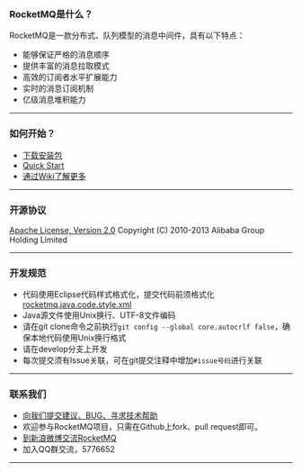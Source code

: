 ### RocketMQ是什么？
RocketMQ是一款分布式、队列模型的消息中间件，具有以下特点：

* 能够保证严格的消息顺序
* 提供丰富的消息拉取模式
* 高效的订阅者水平扩展能力
* 实时的消息订阅机制
* 亿级消息堆积能力


----------

### 如何开始？
* [下载安装包](https://github.com/alibaba/RocketMQ/releases)
* [Quick Start](https://github.com/alibaba/RocketMQ/wiki/Quick-Start)
* [通过Wiki了解更多](https://github.com/alibaba/RocketMQ/wiki)

----------

### 开源协议
[Apache License, Version 2.0](http://www.apache.org/licenses/LICENSE-2.0.html) Copyright (C) 2010-2013 Alibaba Group Holding Limited

----------

### 开发规范
* 代码使用Eclipse代码样式格式化，提交代码前须格式化[rocketmq.java.code.style.xml](https://github.com/alibaba/RocketMQ/blob/master/docs/rocketmq.java.code.style.xml)
* Java源文件使用Unix换行、UTF-8文件编码
* 请在git clone命令之前执行`git config --global core.autocrlf false`，确保本地代码使用Unix换行格式
* 请在develop分支上开发
* 每次提交须有Issue关联，可在git提交注释中增加`#issue号码`进行关联

----------

### 联系我们

* [向我们提交建议、BUG、寻求技术帮助](https://github.com/alibaba/RocketMQ/issues/new)
* 欢迎参与RocketMQ项目，只需在Github上fork、pull request即可。
* [到新浪微博交流RocketMQ](http://q.weibo.com/1628465)
* 加入QQ群交流，5776652

----------